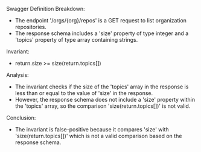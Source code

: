 Swagger Definition Breakdown:
- The endpoint '/orgs/{org}/repos' is a GET request to list organization repositories.
- The response schema includes a 'size' property of type integer and a 'topics' property of type array containing strings.

Invariant:
- return.size >= size(return.topics[])

Analysis:
- The invariant checks if the size of the 'topics' array in the response is less than or equal to the value of 'size' in the response.
- However, the response schema does not include a 'size' property within the 'topics' array, so the comparison 'size(return.topics[])' is not valid.

Conclusion:
- The invariant is false-positive because it compares 'size' with 'size(return.topics[])' which is not a valid comparison based on the response schema.
